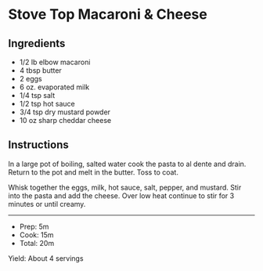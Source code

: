 # Stove Top Macaroni & Cheese

## Ingredients

- 1/2 lb elbow macaroni
- 4 tbsp butter
- 2 eggs
- 6 oz. evaporated milk
- 1/4 tsp salt
- 1/2 tsp hot sauce
- 3/4 tsp dry mustard powder
- 10 oz sharp cheddar cheese

## Instructions

In a large pot of boiling, salted water cook the pasta to al dente and drain. Return to the pot and melt in the butter. Toss to coat.

Whisk together the eggs, milk, hot sauce, salt, pepper, and mustard. Stir into the pasta and add the cheese. Over low heat continue to stir for 3 minutes or until creamy.

---

- Prep: 5m
- Cook: 15m
- Total: 20m

Yield: About 4 servings
